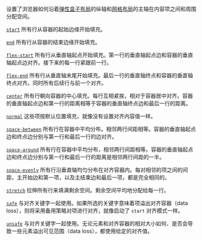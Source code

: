 设置了浏览器如何沿着[弹性盒子布局](https://developer.mozilla.org/zh-CN/docs/Web/CSS/CSS_flexible_box_layout)的纵轴和[网格布局](https://developer.mozilla.org/zh-CN/docs/Web/CSS/CSS_grid_layout)的主轴在内容项之间和周围分配空间。

[`start`](https://developer.mozilla.org/zh-CN/docs/Web/CSS/align-content#start)
所有行从容器的起始边缘开始填充。

[`end`](https://developer.mozilla.org/zh-CN/docs/Web/CSS/align-content#end)
所有行从容器的结束边缘开始填充。

[`flex-start`](https://developer.mozilla.org/zh-CN/docs/Web/CSS/align-content#flex-start)
所有行从垂直轴起点开始填充。第一行的垂直轴起点边和容器的垂直轴起点边对齐。接下来的每一行紧跟前一行。

[`flex-end`](https://developer.mozilla.org/zh-CN/docs/Web/CSS/align-content#flex-end)
所有行从垂直轴末尾开始填充。最后一行的垂直轴终点和容器的垂直轴终点对齐。同时所有后续行与前一个对齐。

[`center`](https://developer.mozilla.org/zh-CN/docs/Web/CSS/align-content#center)
所有行朝向容器的中心填充。每行互相紧挨，相对于容器居中对齐。容器的垂直轴起点边和第一行的距离相等于容器的垂直轴终点边和最后一行的距离。

[`normal`](https://developer.mozilla.org/zh-CN/docs/Web/CSS/align-content#normal)
这些项按默认位置填充，就像没有设置对齐内容值一样。

[`space-between`](https://developer.mozilla.org/zh-CN/docs/Web/CSS/align-content#space-between)
所有行在容器中平均分布。相邻两行间距相等。容器的垂直轴起点边和终点边分别与第一行和最后一行的边对齐。

[`space-around`](https://developer.mozilla.org/zh-CN/docs/Web/CSS/align-content#space-around)
所有行在容器中平均分布，相邻两行间距相等。容器的垂直轴起点边和终点边分别与第一行和最后一行的距离是相邻两行间距的一半。

[`space-evenly`](https://developer.mozilla.org/zh-CN/docs/Web/CSS/align-content#space-evenly)
所有行沿垂直轴均匀分布在对齐容器内。每对相邻的项之间的间距，主开始边和第一项，以及主结束边和最后一项，都是完全相同的。

[`stretch`](https://developer.mozilla.org/zh-CN/docs/Web/CSS/align-content#stretch)
拉伸所有行来填满剩余空间。剩余空间平均地分配给每一行。

[`safe`](https://developer.mozilla.org/zh-CN/docs/Web/CSS/align-content#safe)
与对齐关键字一起使用。如果所选的关键字意味着项溢出对齐容器（data loss），则将采用备用策略对项进行对齐，就像启动了 `start` 对齐模式一样。

[`unsafe`](https://developer.mozilla.org/zh-CN/docs/Web/CSS/align-content#unsafe)
与对齐关键字一起使用。无论元素和对齐容器的相对大小如何、是否会导致一些元素溢出可见范围（data loss），都使用给定的对齐值。